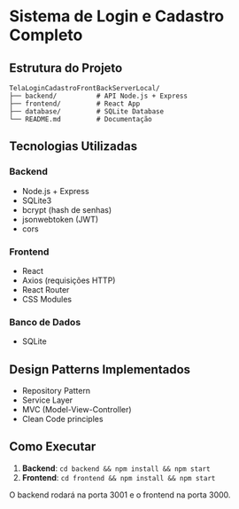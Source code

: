 # Sistema de Login e Cadastro Completo

## Estrutura do Projeto

```
TelaLoginCadastroFrontBackServerLocal/
├── backend/          # API Node.js + Express
├── frontend/         # React App
├── database/         # SQLite Database
└── README.md         # Documentação
```

## Tecnologias Utilizadas

### Backend
- Node.js + Express
- SQLite3
- bcrypt (hash de senhas)
- jsonwebtoken (JWT)
- cors

### Frontend
- React
- Axios (requisições HTTP)
- React Router
- CSS Modules

### Banco de Dados
- SQLite

## Design Patterns Implementados
- Repository Pattern
- Service Layer
- MVC (Model-View-Controller)
- Clean Code principles

## Como Executar

1. **Backend**: `cd backend && npm install && npm start`
2. **Frontend**: `cd frontend && npm install && npm start`

O backend rodará na porta 3001 e o frontend na porta 3000.